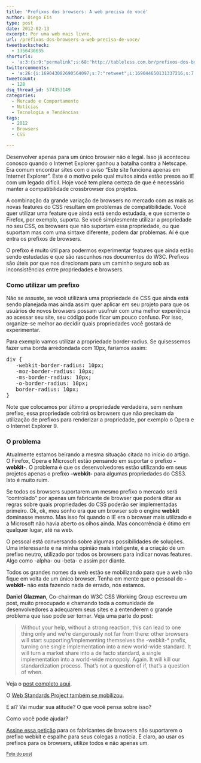 ```yaml
---
title: 'Prefixos dos browsers: A web precisa de você'
author: Diego Eis
type: post
date: 2012-02-13
excerpt: Por uma web mais livre.
url: /prefixos-dos-browsers-a-web-precisa-de-voce/
tweetbackscheck:
  - 1356436655
shorturls:
  - 'a:3:{s:9:"permalink";s:68:"http://tableless.com.br/prefixos-dos-browsers-a-web-precisa-de-voce/";s:7:"tinyurl";s:26:"http://tinyurl.com/6qkql7z";s:4:"isgd";s:19:"http://is.gd/GkktW1";}'
twittercomments:
  - 'a:26:{i:169043082690564097;s:7:"retweet";i:169044650131337216;s:7:"retweet";i:169191951898390528;s:7:"retweet";i:169088392645181441;s:7:"retweet";i:169086105277317120;s:7:"retweet";i:169065048008962050;s:7:"retweet";i:169064943512068097;s:7:"retweet";i:169062792782036992;s:7:"retweet";i:169061065546670080;s:7:"retweet";i:169056063553945600;s:7:"retweet";i:169054519085371392;s:7:"retweet";i:169052757653856257;s:7:"retweet";i:169050512895909888;s:7:"retweet";i:169047362646450177;s:7:"retweet";i:169046449844264960;s:7:"retweet";i:169044839017611266;s:7:"retweet";i:169044263722696704;s:7:"retweet";i:169043997367607296;s:7:"retweet";i:169043684875190272;s:7:"retweet";i:169043156912979968;s:7:"retweet";i:169043046590197760;s:7:"retweet";i:172705389035520000;s:7:"retweet";i:172700988640202752;s:7:"retweet";i:172700927369805825;s:7:"retweet";i:172698204171808768;s:7:"retweet";i:172698076593668096;s:7:"retweet";}'
tweetcount:
  - 128
dsq_thread_id: 574353149
categories:
  - Mercado e Comportamento
  - Notícias
  - Tecnologia e Tendências
tags:
  - 2012
  - Browsers
  - CSS

---
```

Desenvolver apenas para um único browser não é legal. Isso já aconteceu conosco quando o Internet Explorer ganhou a batalha contra a Netscape. Era comum encontrar sites com o aviso &#8220;Este site funciona apenas em Internet Explorer&#8221;. Este é o motivo pelo qual muitos ainda estão presos ao IE com um legado difícil. Hoje você tem plena certeza de que é necessário manter a compatibilidade crossbrowser dos projetos. 

A combinação da grande variação de browsers no mercado com as mais as novas features do CSS resultam em problemas de compatibilidade. Você quer utilizar uma feature que ainda está sendo estudada, e que somente o Firefox, por exemplo, suporta. Se você simplesmente utilizar a propriedade no seu CSS, os browsers que não suportam essa propriedade, ou que suportam mas com uma sintaxe diferente, podem dar problemas. Aí é que entra os prefixos de browsers.

O prefixo é muito útil para podermos experimentar features que ainda estão sendo estudadas e que são rascunhos nos documentos do W3C. Prefixos são úteis por que nos direcionam para um caminho seguro sob as inconsistências entre propriedades e browsers. 

### Como utilizar um prefixo

Não se assuste, se você utilizará uma propriedade de CSS que ainda está sendo planejada mas ainda assim quer aplicar em seu projeto para que os usuários de novos browsers possam usufruir com uma melhor experiência ao acessar seu site, seu código pode ficar um pouco confuso. Por isso, organize-se melhor ao decidir quais propriedades você gostará de experimentar.
  
Para exemplo vamos utilizar a propriedade border-radius. Se quisessemos fazer uma borda arredondada com 10px, faríamos assim:

<pre class="lang-css">div {
   -webkit-border-radius: 10px;
   -moz-border-radius: 10px;
   -ms-border-radius: 10px;
   -o-border-radius: 10px;
   border-radius: 10px;
}
</pre>

Note que colocamos por último a propriedade verdadeira, sem nenhum prefixo, essa propriedade cobrirá os browsers que não precisam da utilização de prefixos para renderizar a propriedade, por exemplo o Opera e o Internet Explorer 9.

### O problema

Atualmente estamos beirando a mesma situação citada no início do artigo. O Firefox, Opera e Microsoft estão pensando em suportar o prefixo **-webkit-**. O problema é que os desenvolvedores estão utilizando em seus projetos apenas o prefixo **-webkit-** para algumas propriedades do CSS3. Isto é muito ruim.

Se todos os browsers suportarem um mesmo prefixo o mercado será &#8220;controlado&#8221; por apenas um fabricante de browser que poderá ditar as regras sobre quais propriedades do CSS poderão ser implementadas primeiro. Ok, ok, meu sonho era que um browser sob o engine **webkit** dominasse mesmo. Mas isso foi quando o IE era o browser mais utilizado e a Microsoft não havia aberto os olhos ainda. Mas concorrência é ótimo em qualquer lugar, até na web.

O pessoal está conversando sobre algumas possibilidades de soluções. Uma interessante e na minha opinião mais inteligente, é a criação de um prefixo neutro, utilizado por todos os browsers para indicar novas features. Algo como -alpha- ou -beta- e assim por diante.

Todos os grandes nomes da web estão se mobilizando para que a web não fique em volta de um único browser. Tenha em mente que o pessoal do **-webkit-** não está fazendo nada de errado, nós estamos.

**Daniel Glazman**, Co-chairman do W3C CSS Working Group escreveu um post, muito preocupado e chamando toda a comunidade de desenvolvedores a adequarem seus sites e a entenderem o grande problema que isso pode ser tornar. Veja uma parte do post:

> Without your help, without a strong reaction, this can lead to one thing only and we&#8217;re dangerously not far from there: other browsers will start supporting/implementing themselves the -webkit-* prefix, turning one single implementation into a new world-wide standard. It will turn a market share into a de facto standard, a single implementation into a world-wide monopoly. Again. It will kill our standardization process. That&#8217;s not a question of if, that&#8217;s a question of when.

Veja o [post completo aqui][1].

O [Web Standards Project também se mobilizou][2].

E aí? Vai mudar sua atitude? O que você pensa sobre isso?
  
Como você pode ajudar? 

[Assine essa petição][3] para os fabricantes de browsers não suportarem o prefixo webkit e espalhe para seus colegas a notícia. E claro, ao usar os prefixos para os browsers, utilize todos e não apenas um.

<small><a href="http://carrosantigos.wordpress.com/2011/07/25/freedom-riders-i-stand-among-heroes/">Foto do post</a></small>

 [1]: http://www.glazman.org/weblog/dotclear/index.php?trackback/5454
 [2]: http://bit.ly/x9LxGx
 [3]: http://www.change.org/petitions/microsoft-mozilla-opera-dont-make-webkit-prefixes-a-de-facto-standard